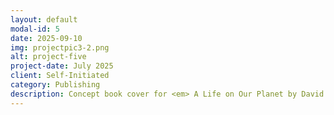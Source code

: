 ```yaml
---
layout: default
modal-id: 5
date: 2025-09-10
img: projectpic3-2.png
alt: project-five
project-date: July 2025
client: Self-Initiated
category: Publishing
description: Concept book cover for <em> A Life on Our Planet by David Attenborough </em>, featuring a risograph-inspired illustration created in Clip Studio Paint and refined using Adobe Illustrator and Photoshop.
---
```

